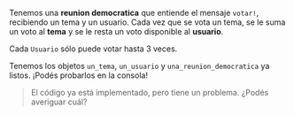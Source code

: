 Tenemos una **reunion democratica** que entiende el mensaje `votar!`, recibiendo un tema y un usuario. Cada vez que se vota un tema, se le suma un voto al **tema** y se le resta un voto disponible al **usuario**.

Cada `Usuario` sólo puede votar hasta 3 veces. 

Tenemos los objetos `un_tema`, `un_usuario` y `una_reunion_democratica` ya listos. ¡Podés probarlos en la consola!

> El código ya está implementado, pero tiene un problema. ¿Podés averiguar cuál?